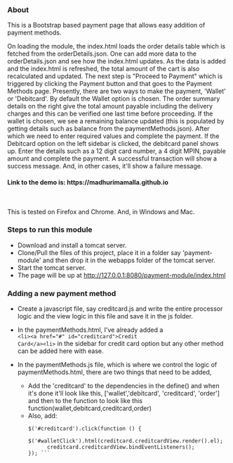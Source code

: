 ### About

<p>This is a Bootstrap based payment page that allows easy addition of payment methods.</p>

<p>On loading the module, the index.html loads the order details table which is fetched from the orderDetails.json. One can add more data to the orderDetails.json and see how the index.html updates. As the data is added and the index.html is refreshed, the total amount of the cart is also recalculated and updated. The next step is "Proceed to Payment" which is triggered by clicking the Payment button and that goes to the Payment Methods page. Presently, there are two ways to make the payment, 'Wallet' or 'Debitcard'. By default the Wallet option is chosen. The order summary details on the right give the total amount payable including the delivery charges and this can be verified one last time before proceeding. If the wallet is chosen, we see a remaining balance updated (this is populated by getting details such as balance from the paymentMethods.json). After which we need to enter required values and complete the payment. If the Debitcard option on the left sidebar is clicked, the debitcard panel shows up. Enter the details such as a 12 digit card number, a 4 digit MPIN, payable amount and complete the payment. A successful transaction will show a success message. And, in other cases, it'll show a failure message.<p> 

<h4>Link to the demo is: https://madhurimamalla.github.io </h4> <br>



<p> This is tested on Firefox and Chrome. And, in Windows and Mac. </p>

### Steps to run this module
* Download and install a tomcat server. <br>
* Clone/Pull the files of this project, place it in a folder say 'payment-module' and then drop it in the webapps folder of the tomcat server. <br>
* Start the tomcat server. <br>
* The page will be up at http://127.0.0.1:8080/payment-module/index.html <br>

### Adding a new payment method

* Create a javascript file, say creditcard.js and write the entire processor logic and the view logic in this file and save it in the js folder.

* In the paymentMethods.html, I've already added a   <code> &lt;li&gt;&lt;a href="#" id="creditcard"&gt;Credit Card&lt;/a&gt;&lt;li&gt;</code>  in the sidebar for credit card option but any other method can be added here with ease.

* In the paymentMethods.js file, which is where we control the logic of paymentMethods.html, there are two things that need to be added,
    * Add the 'creditcard' to the dependencies in the define() and when it's done it'll look like this, ['wallet','debitcard', 'creditcard', 'order'] and then to the function to look like this function(wallet,debitcard,creditcard,order)
    * Also, add: 
      ``` creditcard.init(); 
      $('#creditcard').click(function () { 
           $('#walletClick').html(creditcard.creditcardView.render().el);
            creditcard.creditcardView.bindEventListeners();
      }); ```



